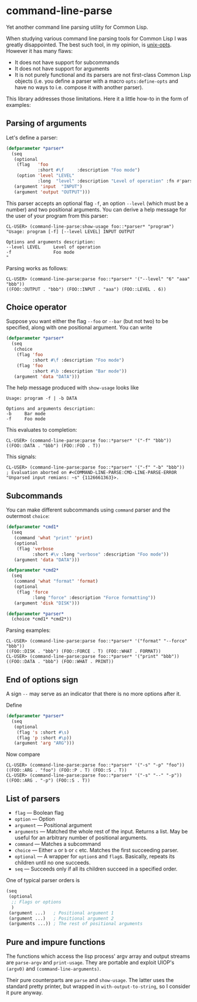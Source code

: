# command-line-parse

Yet another command line parsing utility for Common Lisp.

When studying various command line parsing tools for Common Lisp I was greatly
disappointed. The best such tool, in my opinion, is
[unix-opts](https://github.com/libre-man/unix-opts). However it has many flaws:

* It does not have support for subcommands
* It does not have support for arguments
* It is not purely functional and its parsers are not first-class Common Lisp
  objects (i.e. you define a parser with a macro `opts:define-opts` and have no
  ways to i.e. compose it with another parser).

This library addresses those limitations. Here it a little how-to in the form of
examples:

## Parsing of arguments

Let's define a parser:

``` lisp
(defparameter *parser*
  (seq
   (optional
    (flag   'foo
            :short #\f     :description "Foo mode")
    (option 'level "LEVEL"
            :long  "level" :description "Level of operation" :fn #'parse-integer))
   (argument 'input  "INPUT")
   (argument 'output "OUTPUT")))
```

This parser accepts an optional flag `-f`, an option `--level` (which must be a
number) and two positional arguments. You can derive a help message for the
user of your program from this parser:

~~~~
CL-USER> (command-line-parse:show-usage foo::*parser* "program")
"Usage: program [-f] [--level LEVEL] INPUT OUTPUT

Options and arguments description:
--level LEVEL     Level of operation
-f                Foo mode
"
~~~~

Parsing works as follows:

~~~~
CL-USER> (command-line-parse:parse foo::*parser* '("--level" "6" "aaa" "bbb"))
((FOO::OUTPUT . "bbb") (FOO::INPUT . "aaa") (FOO::LEVEL . 6))
~~~~

## Choice operator

Suppose you want either the flag `--foo` or `--bar` (but not two) to be
specified, along with one positional argument. You can write

``` lisp
(defparameter *parser*
  (seq
   (choice
    (flag 'foo
          :short #\f :description "Foo mode")
    (flag 'foo
          :short #\b :description "Bar mode"))
   (argument 'data "DATA")))
```

The help message produced with `show-usage` looks like

~~~~
Usage: program -f | -b DATA

Options and arguments description:
-b     Bar mode
-f     Foo mode
~~~~

This evaluates to completion:

~~~~
CL-USER> (command-line-parse:parse foo::*parser* '("-f" "bbb"))
((FOO::DATA . "bbb") (FOO::FOO . T))
~~~~

This signals:

~~~~
CL-USER> (command-line-parse:parse foo::*parser* '("-f" "-b" "bbb"))
; Evaluation aborted on #<COMMAND-LINE-PARSE:CMD-LINE-PARSE-ERROR "Unparsed input remians: ~s" {1126661363}>.
~~~~

## Subcommands

You can make different subcommands using `command` parser and the outermost
`choice`:

``` lisp
(defparameter *cmd1*
  (seq
   (command 'what "print" 'print)
   (optional
    (flag 'verbose
          :short #\v :long "verbose" :description "Foo mode"))
   (argument 'data "DATA")))

(defparameter *cmd2*
  (seq
   (command 'what "format" 'format)
   (optional
    (flag 'force
          :long "force" :description "Force formatting"))
   (argument 'disk "DISK")))

(defparameter *parser*
  (choice *cmd1* *cmd2*))
```

Parsing examples:

~~~~
CL-USER> (command-line-parse:parse foo::*parser* '("format" "--force" "bbb"))
((FOO::DISK . "bbb") (FOO::FORCE . T) (FOO::WHAT . FORMAT))
CL-USER> (command-line-parse:parse foo::*parser* '("print" "bbb"))
((FOO::DATA . "bbb") (FOO::WHAT . PRINT))
~~~~

## End of options sign

A sign `--` may serve as an indicator that there is no more options after it.

Define

``` lisp
(defparameter *parser*
  (seq
   (optional
    (flag 's :short #\s)
    (flag 'p :short #\p))
   (argument 'arg "ARG")))
```

Now compare

~~~~
CL-USER> (command-line-parse:parse foo::*parser* '("-s" "-p" "foo"))
((FOO::ARG . "foo") (FOO::P . T) (FOO::S . T))
CL-USER> (command-line-parse:parse foo::*parser* '("-s" "--" "-p"))
((FOO::ARG . "-p") (FOO::S . T))
~~~~

## List of parsers

* `flag` — Boolean flag
* `option` — Option
* `argument` — Positional argument
* `arguments` — Matched the whole rest of the input. Returns a list. May be
  useful for an arbitrary number of positional arguments.
* `command` — Matches a subcommand
* `choice` — Either `a` or `b` or `c` etc. Matches the first succeeding parser.
* `optional` — A wrapper for `option`s and `flag`s. Basically, repeats its
  children until no one succeeds.
* `seq` — Succeeds only if all its children succeed in a specified order.

One of typical parser orders is

``` lisp
(seq
 (optional
  ;; Flags or options
  )
 (argument ...)   ; Positional argument 1
 (argument ...)   ; Positional argument 2
 (arguments ...)) ; The rest of positional arguments
```

## Pure and impure functions

The functions which access the lisp process' argv array and output streams are
`parse-argv` and `print-usage`. They are portable and exploit UIOP's `(argv0)`
and `(command-line-arguments)`.

Their pure counterparts are `parse` and `show-usage`. The latter uses the
standard pretty printer, but wrapped in `with-output-to-string`, so I consider
it pure anyway.
